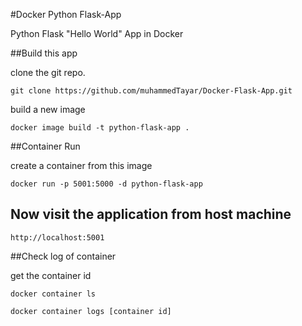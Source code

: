 #Docker Python Flask-App

Python Flask "Hello World" App in Docker

##Build this app

clone the git repo.

```
git clone https://github.com/muhammedTayar/Docker-Flask-App.git
```

build a new image

```
docker image build -t python-flask-app .
```

##Container Run

create a container from this image

```
docker run -p 5001:5000 -d python-flask-app
```

## Now visit the application from host machine

```
http://localhost:5001
```

##Check log of container

get the container id
```
docker container ls
```

```
docker container logs [container id]
```

